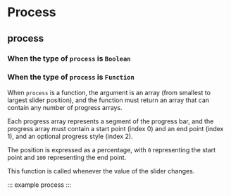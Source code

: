 # Process

## process

### When the type of `process` is `Boolean`

<example :value="example1"></example>

### When the type of `process` is `Function`

When `process` is a function, the argument is an array (from smallest to largest slider position), and the function must return an array that can contain any number of progress arrays.

Each progress array represents a segment of the progress bar, and the progress array must contain a start point (index 0) and an end point (index 1), and an optional progress style (index 2).

The position is expressed as a percentage, with `0` representing the start point and `100` representing the end point.

This function is called whenever the value of the slider changes.

<example :value="example2"></example>

::: example process :::